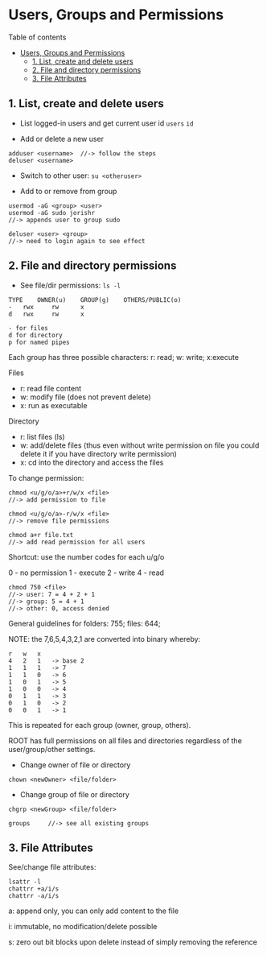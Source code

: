 # Users, Groups and Permissions
Table of contents
- [Users, Groups and Permissions](#users-groups-and-permissions)
  - [1. List, create and delete users](#1-list-create-and-delete-users)
  - [2. File and directory permissions](#2-file-and-directory-permissions)
  - [3. File Attributes](#3-file-attributes)

## 1. List, create and delete users
* List logged-in users and get current user id
`users`
`id`

* Add or delete a new user
```
adduser <username> 	//-> follow the steps
deluser <username>
```
* Switch to other user: `su <otheruser>`

* Add to or remove from group
```
usermod -aG <group> <user>	
usermod -aG sudo jorishr	
//-> appends user to group sudo

deluser <user> <group>
//-> need to login again to see effect
```

## 2. File and directory permissions
* See file/dir permissions: `ls -l`
```
TYPE 	OWNER(u)	GROUP(g)	OTHERS/PUBLIC(o)
-	rwx		rw		x
d	rwx		rw		x

- for files
d for directory
p for named pipes
```
Each group has three possible characters:
r: read; w: write; x:execute

Files
- r: read file content
- w: modify file (does not prevent delete)
- x: run as executable

Directory
- r: list files (ls)
- w: add/delete files (thus even without write permission on file you could delete it if you have directory write permission)
- x: cd into the directory and access the files

To change permission:
```
chmod <u/g/o/a>+r/w/x <file>		
//-> add permission to file

chmod <u/g/o/a>-r/w/x <file>		
//-> remove file permissions

chmod a+r file.txt		
//-> add read permission for all users
```

Shortcut: use the number codes for each u/g/o

0 - no permission
1 - execute
2 - write
4 - read
```
chmod 750 <file>
//-> user: 7 = 4 + 2 + 1
//-> group: 5 = 4 + 1
//-> other: 0, access denied
```
General guidelines for folders: 755; files: 644;

NOTE: the 7,6,5,4,3,2,1 are converted into binary whereby:
```
r	w	x
4	2	1	-> base 2
1	1	1	-> 7
1	1	0	-> 6
1	0	1	-> 5
1	0	0	-> 4
0	1	1	-> 3
0	1	0	-> 2
0	0	1	-> 1
```
This is repeated for each group (owner, group, others).	
	
ROOT has full permissions on all files and directories regardless of the user/group/other settings.

* Change owner of file or directory

`chown <newOwner> <file/folder>`

* Change group of file or directory

`chgrp <newGroup> <file/folder>`

`groups 	//-> see all existing groups`

## 3. File Attributes
See/change file attributes: 
```
lsattr -l
chattrr +a/i/s
chattrr -a/i/s
```
a: append only, you can only add content to the file

i: immutable, no modification/delete possible

s: zero out bit blocks upon delete instead of simply removing the reference